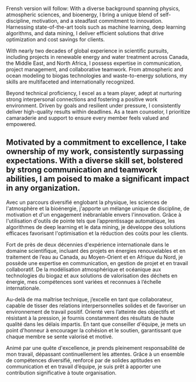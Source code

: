 Frensh version will follow: 
With a diverse background spanning physics, atmospheric sciences, and bioenergy, I bring a unique blend of self-discipline, motivation, and a steadfast commitment to innovation. Harnessing state-of-the-art tools such as machine learning, deep learning algorithms, and data mining, I deliver efficient solutions that drive optimization and cost savings for clients.

With nearly two decades of global experience in scientific pursuits, including projects in renewable energy and water treatment across Canada, the Middle East, and North Africa, I possess expertise in communication, project management, and collaborative teamwork. From atmospheric and ocean modeling to biogas technologies and waste-to-energy solutions, my skills are multifaceted and internationally recognized.

Beyond technical proficiency, I excel as a team player, adept at nurturing strong interpersonal connections and fostering a positive work environment. Driven by goals and resilient under pressure, I consistently deliver high-quality results within deadlines. As a team counselor, I prioritize camaraderie and support to ensure every member feels valued and empowered.

Motivated by a commitment to excellence, I take ownership of my work, consistently surpassing expectations. With a diverse skill set, bolstered by strong communication and teamwork abilities, I am poised to make a significant impact in any organization.
-------------------------------------------------
Avec un parcours diversifié englobant la physique, les sciences de l'atmosphère et la bioénergie, j'apporte un mélange unique de discipline, de motivation et d'un engagement inébranlable envers l'innovation. Grâce à l'utilisation d'outils de pointe tels que l’apprentissage automatique, les algorithmes de deep learning et le data mining, je développe des solutions efficaces favorisant l'optimisation et la réduction des coûts pour les clients.  

Fort de près de deux décennies d'expérience internationale dans le domaine scientifique, incluant des projets en énergies renouvelables et en traitement de l’eau au Canada, au Moyen-Orient et en Afrique du Nord, je possède une expertise en communication, en gestion de projet et en travail collaboratif. De la modélisation atmosphérique et océanique aux technologies du biogaz et aux solutions de valorisation des déchets en énergie, mes compétences sont variées et reconnues à l’échelle internationale.  

Au-delà de ma maîtrise technique, j’excelle en tant que collaborateur, capable de tisser des relations interpersonnelles solides et de favoriser un environnement de travail positif. Orienté vers l’atteinte des objectifs et résistant à la pression, je fournis constamment des résultats de haute qualité dans les délais impartis. En tant que conseiller d'équipe, je mets un point d'honneur à encourager la cohésion et le soutien, garantissant que chaque membre se sente valorisé et motivé.  

Animé par une quête d'excellence, je prends pleinement responsabilité de mon travail, dépassant continuellement les attentes. Grâce à un ensemble de compétences diversifié, renforcé par de solides aptitudes en communication et en travail d’équipe, je suis prêt à apporter une contribution significative à toute organisation.
